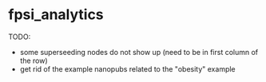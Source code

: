 # fpsi_analytics

TODO:

- some superseeding nodes do not show up (need to be in first column of the row)
- get rid of the example nanopubs related to the "obesity" example 
